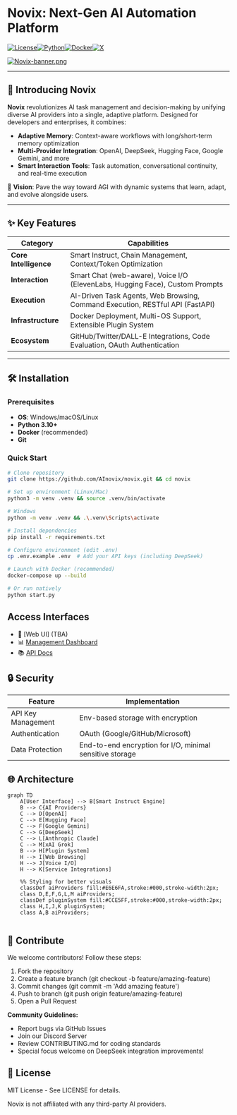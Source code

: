 # Novix: Next-Gen AI Automation Platform

[![License](https://img.shields.io/badge/License-MIT-blue?style=for-the-badge)](https://opensource.org/licenses/MIT)[![Python](https://img.shields.io/badge/Python-3.10%2B-blue?style=for-the-badge)](https://python.org)[![Docker](https://img.shields.io/badge/Docker-Ready-2496ED?style=for-the-badge\&logo=docker\&logoColor=white)](https://docker.com)[![X](https://img.shields.io/badge/X-000000?style=for-the-badge\&logo=x\&logoColor=white)](https://x.com/ainovix)

[![Novix-banner.png](https://i.postimg.cc/hG8kKqpX/Novix-banner.png)](https://postimg.cc/SXsTGH04)

***

## 🚀 Introducing Novix

**Novix** revolutionizes AI task management and decision-making by unifying diverse AI providers into a single, adaptive platform. Designed for developers and enterprises, it combines:

* **Adaptive Memory**: Context-aware workflows with long/short-term memory optimization
* **Multi-Provider Integration**: OpenAI, DeepSeek, Hugging Face, Google Gemini, and more
* **Smart Interaction Tools**: Task automation, conversational continuity, and real-time execution

🔮 **Vision**: Pave the way toward AGI with dynamic systems that learn, adapt, and evolve alongside users.

***

## ✨ Key Features

| **Category**          | **Capabilities**                                                              |
| --------------------- | ----------------------------------------------------------------------------- |
| **Core Intelligence** | Smart Instruct, Chain Management, Context/Token Optimization                  |
| **Interaction**       | Smart Chat (web-aware), Voice I/O (ElevenLabs, Hugging Face), Custom Prompts  |
| **Execution**         | AI-Driven Task Agents, Web Browsing, Command Execution, RESTful API (FastAPI) |
| **Infrastructure**    | Docker Deployment, Multi-OS Support, Extensible Plugin System                 |
| **Ecosystem**         | GitHub/Twitter/DALL-E Integrations, Code Evaluation, OAuth Authentication     |

***

## 🛠️ Installation

### Prerequisites

* **OS**: Windows/macOS/Linux
* **Python 3.10+**
* **Docker** (recommended)
* **Git**

### Quick Start

```bash
# Clone repository
git clone https://github.com/AInovix/novix.git && cd novix

# Set up environment (Linux/Mac)
python3 -m venv .venv && source .venv/bin/activate

# Windows
python -m venv .venv && .\.venv\Scripts\activate

# Install dependencies
pip install -r requirements.txt

# Configure environment (edit .env)
cp .env.example .env  # Add your API keys (including DeepSeek)

# Launch with Docker (recommended)
docker-compose up --build

# Or run natively
python start.py
```

## Access Interfaces

* 🔗 \[Web UI] (TBA)
* 📊 [Management Dashboard](project-dashboard.md)
* 📚 [API Docs](https://github.com/AInovix/Novix)

## 🔒 Security

| Feature            | Implementation                                           |
| ------------------ | -------------------------------------------------------- |
| API Key Management | Env-based storage with encryption                        |
| Authentication     | OAuth (Google/GitHub/Microsoft)                          |
| Data Protection    | End-to-end encryption for I/O, minimal sensitive storage |

## 🌐 Architecture

```mermaid
graph TD
    A[User Interface] --> B[Smart Instruct Engine]
    B --> C{AI Providers}
    C --> D[OpenAI]
    C --> E[Hugging Face]
    C --> F[Google Gemini]
    C --> G[DeepSeek]
    C --> L[Anthropic Claude]
    C --> M[xAI Grok]
    B --> H[Plugin System]
    H --> I[Web Browsing]
    H --> J[Voice I/O]
    H --> K[Service Integrations]

    %% Styling for better visuals
    classDef aiProviders fill:#E6E6FA,stroke:#000,stroke-width:2px;
    class D,E,F,G,L,M aiProviders;
    classDef pluginSystem fill:#CCE5FF,stroke:#000,stroke-width:2px;
    class H,I,J,K pluginSystem;
    class A,B aiProviders;


```

## 🤝 Contribute

We welcome contributors! Follow these steps:

1. Fork the repository
2. Create a feature branch (git checkout -b feature/amazing-feature)
3. Commit changes (git commit -m 'Add amazing feature')
4. Push to branch (git push origin feature/amazing-feature)
5. Open a Pull Request

**Community Guidelines:**

* Report bugs via GitHub Issues
* Join our Discord Server
* Review CONTRIBUTING.md for coding standards
* Special focus welcome on DeepSeek integration improvements!

## 📜 License

MIT License - See LICENSE for details.

Novix is not affiliated with any third-party AI providers.
